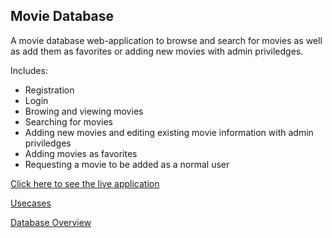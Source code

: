 ## Movie Database

A movie database web-application to browse and search for movies as well 
as add them as favorites or adding new movies with admin priviledges.

Includes:
* Registration
* Login
* Browing and viewing movies
* Searching for movies
* Adding new movies and editing existing movie information with admin 
priviledges
* Adding movies as favorites
* Requesting a movie to be added as a normal user

[Click here to see the live application](https://movie-database-hy-2018.herokuapp.com)

[Usecases](https://github.com/Zentryn/MovieDatabase/blob/master/documentation/Usecases.md)

[Database Overview](https://github.com/Zentryn/MovieDatabase/blob/master/documentation/Database.png)